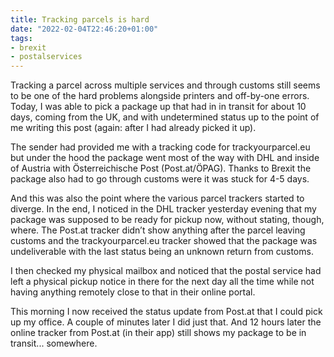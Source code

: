 ```yaml
---
title: Tracking parcels is hard
date: "2022-02-04T22:46:20+01:00"
tags:
- brexit
- postalservices
---
```


Tracking a parcel across multiple services and through customs still seems to be one of the hard problems alongside printers and off-by-one errors. Today, I was able to pick a package up that had in in transit for about 10 days, coming from the UK, and with undetermined status up to the point of me writing this post (again: after I had already picked it up).

The sender had provided me with a tracking code for trackyourparcel.eu but under the hood the package went most of the way with DHL and inside of Austria with Österreichische Post (Post.at/ÖPAG). Thanks to Brexit the package also had to go through customs were it was stuck for 4-5 days.

And this was also the point where the various parcel trackers started to diverge. In the end, I noticed in the DHL tracker yesterday evening that my package was supposed to be ready for pickup now, without stating, though, where. The Post.at tracker didn’t show anything after the parcel leaving customs and the trackyourparcel.eu tracker showed that the package was undeliverable with the last status being an unknown return from customs. 

I then checked my physical mailbox and noticed that the postal service had left a physical pickup notice in there for the next day all the time while not having anything remotely close to that in their online portal.

This morning I now received the status update from Post.at that I could pick up my office. A couple of minutes later I did just that. And 12 hours later the online tracker from Post.at (in their app) still shows my package to be in transit... somewhere.
